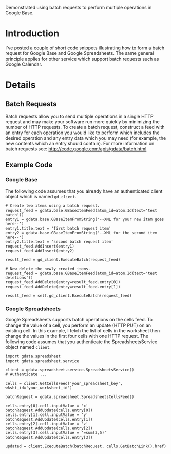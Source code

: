 Demonstrated using batch requests to perform multiple operations in Google Base.

# Introduction #

I've posted a couple of short code snippets illustrating how to form a batch request for Google Base and Google Spreadsheets. The same general principle applies for other service which support batch requests such as Google Calendar.

# Details #

## Batch Requests ##

Batch requests allow you to send multiple operations in a single HTTP request and may make your software run more quickly by minimizing the number of HTTP requests. To create a batch request, construct a feed with an entry for each operation you would like to perform which includes the desired operation and any entry data which you may need (for example, the new contents which an entry should contain). For more information on batch requests see: http://code.google.com/apis/gdata/batch.html

## Example Code ##
### Google Base ###
The following code assumes that you already have an authenticated client object which is named `gd_client`.
```
# Create two items using a batch request.
request_feed = gdata.base.GBaseItemFeed(atom_id=atom.Id(text='test batch'))
entry1 = gdata.base.GBaseItemFromString('--XML for your new item goes here--')
entry1.title.text = 'first batch request item'
entry2 = gdata.base.GBaseItemFromString('--XML for the second item here--')
entry2.title.text = 'second batch request item'
request_feed.AddInsert(entry1)
request_feed.AddInsert(entry2)
    
result_feed = gd_client.ExecuteBatch(request_feed)

# Now delete the newly created items.
request_feed = gdata.base.GBaseItemFeed(atom_id=atom.Id(text='test deletions'))
request_feed.AddDelete(entry=result_feed.entry[0])
request_feed.AddDelete(entry=result_feed.entry[1])
    
result_feed = self.gd_client.ExecuteBatch(request_feed)
```

### Google Spreadsheets ###
Google Spreadsheets supports batch operations on the cells feed. To change the value of a cell, you perform an update (HTTP PUT) on an existing cell. In this example, I fetch the list of cells in the worksheet then change the values in the first four cells with one HTTP request. The following code assumes that you authenticate the SpreadsheetsService object named `client`.
```
import gdata.spreadsheet
import gdata.spreadsheet.service

client = gdata.spreadsheet.service.SpreadsheetsService()
# Authenticate ...

cells = client.GetCellsFeed('your_spreadsheet_key', wksht_id='your_worksheet_id')

batchRequest = gdata.spreadsheet.SpreadsheetsCellsFeed()

cells.entry[0].cell.inputValue = 'x'
batchRequest.AddUpdate(cells.entry[0])
cells.entry[1].cell.inputValue = 'y'
batchRequest.AddUpdate(cells.entry[1])
cells.entry[2].cell.inputValue = 'z'
batchRequest.AddUpdate(cells.entry[2])
cells.entry[3].cell.inputValue = '=sum(3,5)'
batchRequest.AddUpdate(cells.entry[3])

updated = client.ExecuteBatch(batchRequest, cells.GetBatchLink().href)
```